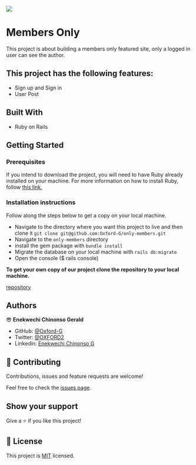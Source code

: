 ![](https://img.shields.io/badge/Microverse-blueviolet)


# Members Only
This project is about building a members only featured site, only a logged in user can see the author.


## This project has the following features:

- Sign up and Sign in
- User Post

## Built With

- Ruby on Rails

## Getting Started

### Prerequisites

If you intend to download the project, you will need to have Ruby already installed on your machine. For more information on how to install Ruby, follow [this link.](https://www.ruby-lang.org/en/downloads/)

### Installation instructions

Follow along the steps below to get a copy on your local machine.

- Navigate to the directory where you want this project to live and then clone it `git clone git@github.com:Oxford-G/only-members.git`
- Navigate to the `only-members` directory
- install the gem package with `bundle install`
- Migrate the database on your local machine with `rails db:migrate`
- Open the console ($ rails console)

**To get your own copy of our project clone the repository to your local machine.**

[repository](https://github.com/Oxford-G/only-members)

## Authors

😎  **Enekwechi Chinonso Gerald**

- GitHub: [@Oxford-G](https://github.com/Oxford-G)
- Twitter: [@OXFORD2](https://twitter.com/OXFOXD2)
- Linkedin: [Enekwechi Chinonso G](https://www.linkedin.com/in/chinonso-enekwechi)

## 🤝 Contributing

Contributions, issues and feature requests are welcome!

Feel free to check the [issues page](https://github.com/Oxford-G/only-members/issues).

## Show your support

Give a ⭐️ if you like this project!


## 📝 License

This project is [MIT](./LICENSE) licensed.